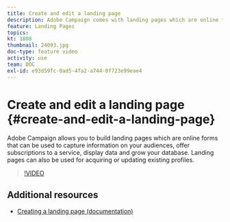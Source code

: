 ```yaml
---
title: Create and edit a landing page
description: Adobe Campaign comes with landing pages which are online forms that can be used to capture information on your audiences, offer subscriptions to a service, display data and grow your database. Landing pages can also be used for acquiring or updating existing profiles. These videos explains how you can create, edit and test landing pages in Adobe Campaign Standard.
feature: Landing Pages
topics: 
kt: 1808
thumbnail: 24093.jpg
doc-type: feature video
activity: use
team: DOC
exl-id: e93d59fc-0ad5-4fa2-a744-0f723e99eae4
---
```

# Create and edit a landing page {#create-and-edit-a-landing-page}

Adobe Campaign allows you to build landing pages which are online forms that can be used to capture information on your audiences, offer subscriptions to a service, display data and grow your database. Landing pages can also be used for acquiring or updating existing profiles.

>[!VIDEO](https://video.tv.adobe.com/v/24093?quality=12)

## Additional resources

* [Creating a landing page (documentation)](https://docs.campaign.adobe.com/doc/standard/getting_started/en/ACS_CreateLandingPage.html)
